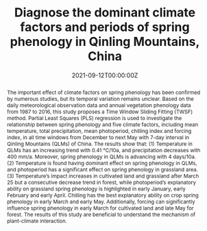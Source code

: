 ---
title: "Diagnose the dominant climate factors and periods of spring phenology in Qinling Mountains, China"
authors:
- admin
- Cong Yin
- Yaping Yang
- Fei Yang
- Xiaona Chen
- Ying Xin
- Peixian Luo
author_notes:
- "Equal contribution"
- "Equal contribution"
date: "2021-09-12T00:00:00Z"
doi: "https://doi.org/10.1016/j.ecolind.2021.108211"

# Schedule page publish date (NOT publication's date).
publishDate: "2021-09-15T00:00:00Z"

# Publication type.
# Accepts a single type but formatted as a YAML list (for Hugo requirements).
# Enter a publication type from the CSL standard.
publication_types: ["article-journal"]

# Publication name and optional abbreviated publication name.
publication: "*Ecological Indicators*"
publication_short: ""

abstract: 'The important effect of climate factors on spring phenology has been confirmed by numerous studies, but its temporal variation remains unclear. Based on the daily meteorological observation data and annual vegetation phenology data from 1987 to 2016, this study proposes a Time Window Sliding Fitting (TWSF) method. Partial Least Squares (PLS) regression is used to investigate the relationship between spring phenology and five climate factors, including mean temperature, total precipitation, mean photoperiod, chilling index and forcing index, in all time windows from December to next May with 7-day interval in Qinling Mountains (QLMs) of China. The results show that: (1) Temperature in QLMs has an increasing trend with 0.41 °C/10a, and precipitation decreases with 400 mm/a. Moreover, spring phenology in QLMs is advancing with 4 days/10a. (2) Temperature is found having dominant effect on spring phenology in QLMs, and photoperiod has a significant effect on spring phenology in grassland area. (3) Temperature’s impact increases in cultivated land and grassland after March 25 but a consecutive decrease trend in forest, while photoperiod’s explanatory ability on grassland spring phenology is highlighted in early January, early February and early April. Chilling has the best explanatory ability on crop spring phenology in early March and early May. Additionally, forcing can significantly influence spring phenology in early March for cultivated land and late May for forest. The results of this study are beneficial to understand the mechanism of plant-climate interaction.'

# Summary. An optional shortened abstract.
summary: 

tags:
- Spring phenology
- Climate Extremes
- Qinling
featured: true

# links:
# - name: ""
#   url: ""
url_pdf: 'uploads/journal-article-202109-phenology.pdf'
url_code: ''
url_dataset: ''
url_poster: ''
url_project: ''
url_slides: ''
url_source: ''
url_video: ''

# Featured image
# To use, add an image named `featured.jpg/png` to your page's folder. 
image:
  caption: 'Variation of spring phenology in QLMs during 1987–2016'
  focal_point: ""
  preview_only: false

# Associated Projects (optional).
#   Associate this publication with one or more of your projects.
#   Simply enter your project's folder or file name without extension.
#   E.g. `internal-project` references `content/project/internal-project/index.md`.
#   Otherwise, set `projects: []`.
projects: []

# Slides (optional).
#   Associate this publication with Markdown slides.
#   Simply enter your slide deck's filename without extension.
#   E.g. `slides: "example"` references `content/slides/example/index.md`.
#   Otherwise, set `slides: ""`.
slides: example
---